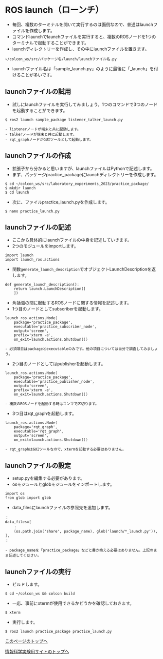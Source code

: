 # ROS launch（ローンチ）
- 毎回、複数のターミナルを開いて実行するのは面倒なので、普通はlaunchファイルを作成します。
- コマンドlaunchでlaunchファイルを実行すると、複数のROSノードを1つのターミナルで起動することができます。
- launchディレクトリーを作成し、その中にlaunchファイルを置きます。
```
~/colcon_ws/src/パッケージ名/launch/launchファイル名.py
```
- launchファイル名は「sample_launch.py」のように最後に「_launch」を付けることが多いです。

## launchファイルの試用
- 試しにlaunchファイルを実行してみましょう。1つのコマンドで3つのノードを起動することができます。
```
$ ros2 launch sample_package listener_talker_launch.py
```
    - listenerノードが端末と共に起動します。
    - talkerノードが端末と共に起動します。
    - rqt_graphノードがGUIツールとして起動します。

## launchファイルの作成
- 拡張子から分かると思いますが、launchファイルはPythonで記述します。
- まず、パッケージpractice_packageにlaunchディレクトリーを作成します。
```
$ cd ~/colcon_ws/src/laboratory_experiments_2023/practice_package/
$ mkdir launch
$ cd launch
```
- 次に、ファイルpractice_launch.pyを作成します。
```
$ nano practice_launch.py
```

## launchファイルの記述
- ここから具体的にlaunchファイルの中身を記述していきます。
- 2つのモジュールをimportします。
```
import launch
import launch_ros.actions
```

- 関数`generate_launch_description`でオブジェクトLaunchDescriptionを返します。
```
def generate_launch_description():
    return launch.LaunchDescription([
    ])
```

- 角括弧の間に起動するROSノードに関する情報を記述します。
- 1つ目のノードとしてsubscriberを起動します。
```
launch_ros.actions.Node(
    package='practice_package',
    executable='practice_subscriber_node',
    output='screen',
    prefix='xterm -e',
    on_exit=launch.actions.Shutdown())
```
    - 必須項目はpackageとexecutableのみです。他の項目については自分で調査してみましょう。
- 2つ目のノードとしてはpublisherを起動します。
```
launch_ros.actions.Node(
    package='practice_package',
    executable='practice_publisher_node',
    output='screen',
    prefix='xterm -e',
    on_exit=launch.actions.Shutdown())
```
    - 複数のROSノードを起動する時はコンマで区切ります。
- 3つ目はrqt_graphを起動します。
```
launch_ros.actions.Node(
    package='rqt_graph',
    executable='rqt_graph',
    output='screen',
    on_exit=launch.actions.Shutdown())
```
    - rqt_graphはGUIツールなので、xtermを起動する必要はありません。

## launchファイルの設定
- setup.pyを編集する必要があります。
- osモジュールとglobモジュールをインポートします。
```
import os
from glob import glob
```
- data_filesにlaunchファイルの参照先を追加します。
```
：
data_files=[
    ：
    (os.path.join('share', package_name), glob('launch/*_launch.py')),
],
：
```
    - package_nameを「practice_package」などと書き換える必要はありません。上記のまま記述してください。

## launchファイルの実行
- ビルドします。
```
$ cd ~/colcon_ws && colcon build
```

- 一応、事前にxtermが使用できるかどうかを確認しておきます。
```
$ xterm
```

- 実行します。
```
$ ros2 launch practice_package practice_launch.py
```

[このページのトップへ](#)

[情報科学実験用サイトのトップへ](https://stl-apu.github.io/laboratory_experiments/)
